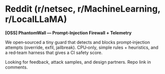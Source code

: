 # Reddit (r/netsec, r/MachineLearning, r/LocalLLaMA)

**[OSS] PhantomWall — Prompt‑Injection Firewall + Telemetry**

We open‑sourced a tiny guard that detects and blocks prompt‑injection attempts (override, exfil, jailbreak). CPU‑only, simple rules + heuristics, and a red‑team harness that gives a CI safety score.

Looking for feedback, attack samples, and design partners. Repo link in comments.
